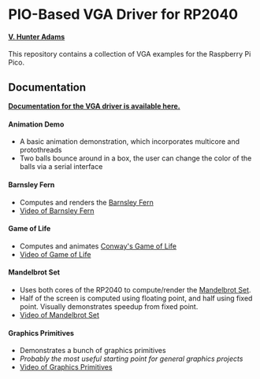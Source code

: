 # PIO-Based VGA Driver for RP2040
#### [V. Hunter Adams](https://vanhunteradams.com)

This repository contains a collection of VGA examples for the Raspberry Pi Pico. 

## Documentation
[**Documentation for the VGA driver is available here.**](https://vanhunteradams.com/Pico/VGA/VGA.html)

#### Animation Demo
- A basic animation demonstration, which incorporates multicore and protothreads
- Two balls bounce around in a box, the user can change the color of the balls via a serial interface

#### Barnsley Fern
- Computes and renders the [Barnsley Fern](https://en.wikipedia.org/wiki/Barnsley_fern)
- [Video of Barnsley Fern](https://www.youtube.com/watch?v=XR2Ptu-vrDo&list=PLDqMkB5cbBA4W8_FkjXW4WdzXWH0-Xyny&index=3)

#### Game of Life
- Computes and animates [Conway's Game of Life](https://en.wikipedia.org/wiki/Conway%27s_Game_of_Life)
- [Video of Game of Life](https://www.youtube.com/watch?v=SpzD_NGPbp4&list=PLDqMkB5cbBA4W8_FkjXW4WdzXWH0-Xyny&index=4&t=23s)

#### Mandelbrot Set
- Uses both cores of the RP2040 to compute/render the [Mandelbrot Set](https://en.wikipedia.org/wiki/Mandelbrot_set).
- Half of the screen is computed using floating point, and half using fixed point. Visually demonstrates speedup from fixed point.
- [Video of Mandelbrot Set](https://www.youtube.com/watch?v=ySxg6M0f0eo&list=PLDqMkB5cbBA52vmAp0_8pW_GcbBtdBghU&index=9)

#### Graphics Primitives
- Demonstrates a bunch of graphics primitives
- *Probably the most useful starting point for general graphics projects*
- [Video of Graphics Primitives](https://www.youtube.com/watch?v=J_jG3kbcAvg&list=PLDqMkB5cbBA4W8_FkjXW4WdzXWH0-Xyny&index=7)
